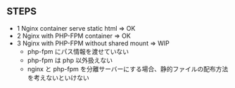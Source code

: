 ## STEPS
- 1 Nginx container serve static html => OK
- 2 Nginx with PHP-FPM container => OK
- 3 Nginx with PHP-FPM without shared mount => WIP
    - php-fpm にパス情報を渡せていない
    - php-fpm は php 以外扱えない
    - nginx と php-fpm を分離サーバーにする場合、静的ファイルの配布方法を考えないといけない
